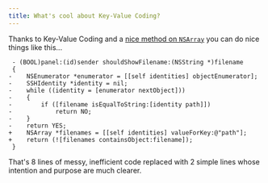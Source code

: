 ```yaml
---
title: What's cool about Key-Value Coding?
---
```


Thanks to Key-Value Coding and a [nice method on `NSArray`](http://developer2.apple.com/documentation/Cocoa/Reference/Foundation/ObjC_classic/Classes/NSArray.html) you can do nice things like this...





     - (BOOL)panel:(id)sender shouldShowFilename:(NSString *)filename
     {
    -    NSEnumerator *enumerator = [[self identities] objectEnumerator];
    -    SSHIdentity *identity = nil;
    -    while ((identity = [enumerator nextObject]))
    -    {
    -        if ([filename isEqualToString:[identity path]])
    -            return NO;
    -    }
    -    return YES;
    +    NSArray *filenames = [[self identities] valueForKey:@"path"];
    +    return (![filenames containsObject:filename]);
     }

That's 8 lines of messy, inefficient code replaced with 2 simple lines whose intention and purpose are much clearer.
